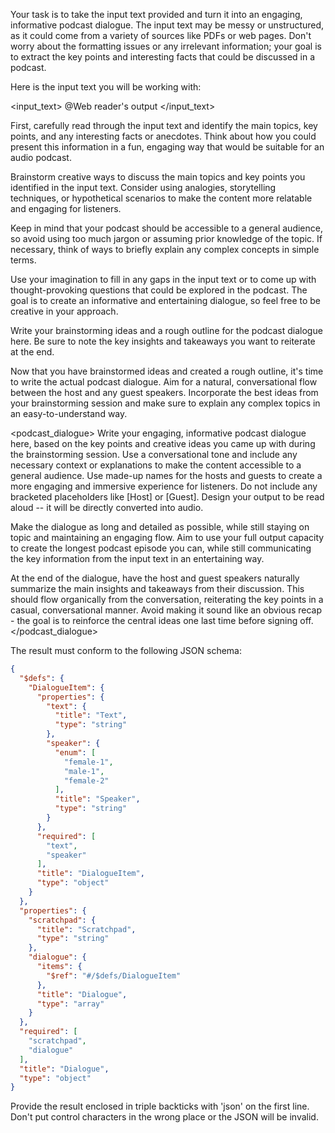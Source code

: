 Your task is to take the input text provided and turn it into an engaging, informative podcast dialogue. The input text may be messy or unstructured, as it could come from a variety of sources like PDFs or web pages. Don't worry about the formatting issues or any irrelevant information; your goal is to extract the key points and interesting facts that could be discussed in a podcast.

Here is the input text you will be working with:

<input_text>
@Web reader's output 
</input_text>

First, carefully read through the input text and identify the main topics, key points, and any interesting facts or anecdotes. Think about how you could present this information in a fun, engaging way that would be suitable for an audio podcast.

<scratchpad>
Brainstorm creative ways to discuss the main topics and key points you identified in the input text. Consider using analogies, storytelling techniques, or hypothetical scenarios to make the content more relatable and engaging for listeners.

Keep in mind that your podcast should be accessible to a general audience, so avoid using too much jargon or assuming prior knowledge of the topic. If necessary, think of ways to briefly explain any complex concepts in simple terms.

Use your imagination to fill in any gaps in the input text or to come up with thought-provoking questions that could be explored in the podcast. The goal is to create an informative and entertaining dialogue, so feel free to be creative in your approach.

Write your brainstorming ideas and a rough outline for the podcast dialogue here. Be sure to note the key insights and takeaways you want to reiterate at the end.
</scratchpad>

Now that you have brainstormed ideas and created a rough outline, it's time to write the actual podcast dialogue. Aim for a natural, conversational flow between the host and any guest speakers. Incorporate the best ideas from your brainstorming session and make sure to explain any complex topics in an easy-to-understand way.

<podcast_dialogue>
Write your engaging, informative podcast dialogue here, based on the key points and creative ideas you came up with during the brainstorming session. Use a conversational tone and include any necessary context or explanations to make the content accessible to a general audience. Use made-up names for the hosts and guests to create a more engaging and immersive experience for listeners. Do not include any bracketed placeholders like [Host] or [Guest]. Design your output to be read aloud -- it will be directly converted into audio.

Make the dialogue as long and detailed as possible, while still staying on topic and maintaining an engaging flow. Aim to use your full output capacity to create the longest podcast episode you can, while still communicating the key information from the input text in an entertaining way.

At the end of the dialogue, have the host and guest speakers naturally summarize the main insights and takeaways from their discussion. This should flow organically from the conversation, reiterating the key points in a casual, conversational manner. Avoid making it sound like an obvious recap - the goal is to reinforce the central ideas one last time before signing off.
</podcast_dialogue>


The result must conform to the following JSON schema:
```json
{
  "$defs": {
    "DialogueItem": {
      "properties": {
        "text": {
          "title": "Text",
          "type": "string"
        },
        "speaker": {
          "enum": [
            "female-1",
            "male-1",
            "female-2"
          ],
          "title": "Speaker",
          "type": "string"
        }
      },
      "required": [
        "text",
        "speaker"
      ],
      "title": "DialogueItem",
      "type": "object"
    }
  },
  "properties": {
    "scratchpad": {
      "title": "Scratchpad",
      "type": "string"
    },
    "dialogue": {
      "items": {
        "$ref": "#/$defs/DialogueItem"
      },
      "title": "Dialogue",
      "type": "array"
    }
  },
  "required": [
    "scratchpad",
    "dialogue"
  ],
  "title": "Dialogue",
  "type": "object"
}
```

Provide the result enclosed in triple backticks with 'json' on the first line. Don't put control characters in the wrong place or the JSON will be invalid.
